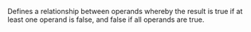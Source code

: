 Defines a relationship between operands whereby the result is true if at least one operand is false, and false if all operands are true.